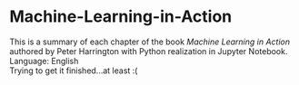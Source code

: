 # Machine-Learning-in-Action
This is a summary of each chapter of the book *Machine Learning in Action* authored by Peter Harrington with Python realization in Jupyter Notebook.     
Language: English   
Trying to get it finished...at least :(
